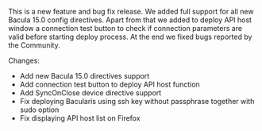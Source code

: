 
This is a new feature and bug fix release. We added full support for all
new Bacula 15.0 config directives. Apart from that we added to deploy API
host window a connection test button to check if connection parameters are
valid before starting deploy process. At the end we fixed bugs reported by
the Community.

Changes:
 - Add new Bacula 15.0 directives support
 - Add connection test button to deploy API host function
 - Add SyncOnClose device directive support
 - Fix deploying Bacularis using ssh key without passphrase together with sudo option
 - Fix displaying API host list on Firefox

